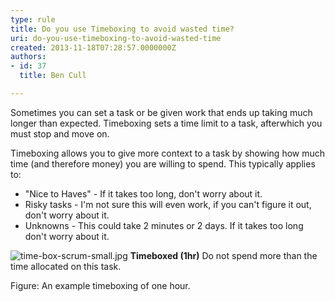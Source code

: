 ```yaml
---
type: rule
title: Do you use Timeboxing to avoid wasted time?
uri: do-you-use-timeboxing-to-avoid-wasted-time
created: 2013-11-18T07:28:57.0000000Z
authors:
- id: 37
  title: Ben Cull

---
```


 Sometimes you can set a task or be given work that ends up taking much longer than expected. Timeboxing sets a time limit to a task, afterwhich you must stop and move on. 


​Timeboxing allows you to give more context to a task by showing how much time (and therefore money) you are willing to spend. This typically applies to:

- "Nice to Haves" - If it takes too long, don't worry about it.
- Risky tasks - I'm not sure this will even work, if you can't figure it out, don't worry about it.
- Unknowns - This could take 2 minutes or 2 days. If it takes too long don't worry about it.




![time-box-scrum-small.jpg](/Management/DeadTime/PublishingImages/time-box-scrum-small.jpg)
**Timeboxed (1hr)**
 Do not spend more than the time allocated on this task.


Figure: An example timeboxing of one hour.


